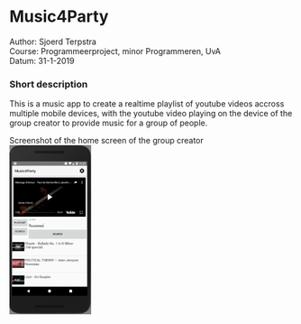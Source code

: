 # Music4Party

Author: Sjoerd Terpstra  
Course: Programmeerproject, minor Programmeren, UvA  
Datum: 31-1-2019  
  
### Short description
This is a music app to create a realtime playlist of youtube videos accross multiple mobile devices, with the youtube video playing on the device of the group creator to provide music for a group of people.  

Screenshot of the home screen of the group creator  
<img title="Home screen group creator" src="/doc/CreatorHome.jpg" alt="drawing" height="300"/>
	
